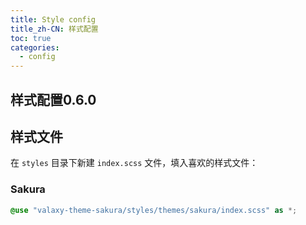 ```yaml
---
title: Style config
title_zh-CN: 样式配置
toc: true
categories:
  - config
---
```


## 样式配置<SupTag>0.6.0</SupTag>

## 样式文件

在 `styles` 目录下新建 `index.scss` 文件，填入喜欢的样式文件：

### Sakura

```scss
@use "valaxy-theme-sakura/styles/themes/sakura/index.scss" as *;
```

<!-- ### Ocean

```scss
@use "valaxy-theme-sakura/styles/themes/ocean/index.scss" as *;
``` -->
